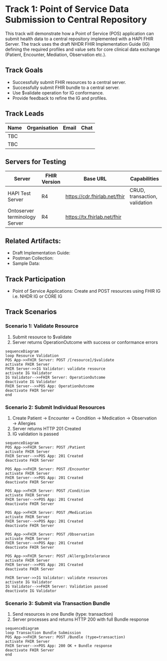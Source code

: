 # Track 1:  Point of Service Data Submission to Central Repository

This track will demonstrate how a Point of Service (POS) application can submit health data to a central repository implemented with a HAPI FHIR Server. The track uses the draft NHDR FHIR Implementation Guide (IG) defining the required profiles and value sets for core clinical data exchange (Patient, Encounter, Mediation, Observation etc.).

## Track Goals
* Successfully submit FHIR resources to a central server.
* Successfully submit FHIR bundle to a central server.
* Use $validate operation for IG conformance.
* Provide feedback to refine the IG and profiles.

## Track Leads

| Name  | Organisation    | Email         | Chat        |
|-----------------|-----------------|---------------|-------------|
| TBC      | | | |
| TBC      | | | |

## Servers for Testing

Server | FHIR Version | Base URL | Capabilities
|----------|-------------|---------|-------------|
HAPI Test Server | R4     | https://cdr.fhirlab.net/fhir | CRUD, transaction, validation
Ontoserver terminology Server | R4  | https://tx.fhirlab.net/fhir |   |

## Related Artifacts:
- Draft Implementation Guide: <!-- Insert NHDR FHIR IG link -->
- Postman Collection: <!-- Prepare and upload to GITHUB; Insert link -->
- Sample Data: <!-- Prepare and upload to GITHUB; Insert link -->

## Track Participation
- Point of Service Applications: Create and POST resources using FHIR IG i.e. NHDR IG or CORE IG

## Track Scenarios


### Scenario 1: Validate Resource
1. Submit resource to $validate
2. Server returns OperationOutcome with success or conformance errors

```mermaid
sequenceDiagram
loop Resource Validation
POS App->>FHIR Server: POST /[resource]/$validate
activate FHIR Server
FHIR Server->>IG Validator: validate resource
activate IG Validator
IG Validator-->>FHIR Server: OperationOutcome
deactivate IG Validator
FHIR Server-->>POS App: OperationOutcome
deactivate FHIR Server
end
```

### Scenario 2: Submit Individual Resources
1. Create Patient → Encounter → Condition → Medication → Observation → Allergies
2. Server returns HTTP 201 Created
3. IG validation is passed

```mermaid
sequenceDiagram
POS App->>FHIR Server: POST /Patient
activate FHIR Server
FHIR Server-->>POS App: 201 Created
deactivate FHIR Server

POS App->>FHIR Server: POST /Encounter
activate FHIR Server
FHIR Server-->>POS App: 201 Created
deactivate FHIR Server

POS App->>FHIR Server: POST /Condition
activate FHIR Server
FHIR Server-->>POS App: 201 Created
deactivate FHIR Server

POS App->>FHIR Server: POST /Medication
activate FHIR Server
FHIR Server-->>POS App: 201 Created
deactivate FHIR Server

POS App->>FHIR Server: POST /Observation
activate FHIR Server
FHIR Server-->>POS App: 201 Created
deactivate FHIR Server

POS App->>FHIR Server: POST /AllergyIntolerance
activate FHIR Server
FHIR Server-->>POS App: 201 Created
deactivate FHIR Server

FHIR Server->>IG Validator: validate resources
activate IG Validator
IG Validator-->>FHIR Server: Validation passed
deactivate IG Validator
```

### Scenario 3: Submit via Transaction Bundle
1. Send resources in one Bundle (type: transaction)
2. Server processes and returns HTTP 200 with full Bundle response

```mermaid
sequenceDiagram
loop Transaction Bundle Submission
POS App->>FHIR Server: POST /Bundle (type=transaction)
activate FHIR Server
FHIR Server-->>POS App: 200 OK + Bundle response
deactivate FHIR Server
end
```






